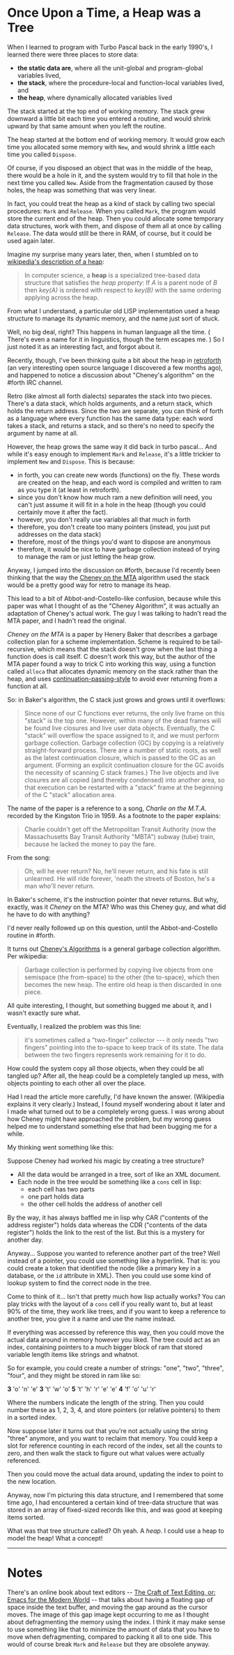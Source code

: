Once Upon a Time, a Heap was a Tree
===================================

When I learned to program with Turbo Pascal back in the early 1990's, I learned there were three places to store data:

 - **the static data are**, where all the unit-global and program-global variables lived,
 - **the stack**, where the procedure-local and function-local variables lived, and
 - **the heap**, where dynamically allocated variables lived

The stack started at the top end of working memory. The stack grew downward a little bit each time you entered a routine, and would shrink upward by that same amount when you left the routine.

The heap started at the bottom end of working memory. It would grow each time you allocated some memory with `New`, and would shrink a little each time you called `Dispose`.

Of course, if you disposed an object that was in the middle of the heap, there would be a hole in it, and the system would try to fill that hole in the next time you called `New`. Aside from the fragmentation caused by those holes, the heap was something that was very linear.

In fact, you could treat the heap as a kind of stack by calling two special procedures: `Mark` and `Release`. When you called `Mark`, the program would store the current end of the heap. Then you could allocate some temporary data structures, work with them, and dispose of them all at once by calling `Release`. The data would still be there in RAM, of course, but it could be used again later.

Imagine my surprise many years later, then, when I stumbled on to [wikipedia's description of a heap](http://en.wikipedia.org/wiki/Heap_%28data_structure%29):

> In computer science, a **heap** is a specialized tree-based data structure that satisfies the *heap property*: If *A* is a parent node of *B* then *key(A)* is ordered with respect to *key(B)* with the same ordering applying across the heap.

From what I understand, a particular old LISP implementation used a heap structure to manage its dynamic memory, and the name just sort of stuck.

Well, no big deal, right? This happens in human language all the time. ( There's even a name for it in linguistics, though the term escapes me. ) So I just noted it as an interesting fact, and forgot about it.

Recently, though, I've been thinking quite a bit about the heap in [retroforth](http://retroforth.org/) (an very interesting open source language I discovered a few months ago), and happened to notice a discussion about "Cheney's algorithm" on the #forth IRC channel.

Retro (like almost all forth dialects) separates the stack into two pieces. There's a data stack, which holds arguments, and a return stack, which holds the return address. Since the two are separate, you can think of forth as a language where every function has the same data type: each word takes a stack, and returns a stack, and so there's no need to specify the argument by name at all.

However, the heap grows the same way it did back in turbo pascal... And while it's easy enough to implement `Mark` and `Release`, it's a little trickier to implement `New` and `Dispose`. This is because:

  - in forth, you can create new words (functions) on the fly. These words are created on the heap, and each word is compiled and written to ram as you type it (at least in retroforth).
  - since you don't know how much ram a new definition will need, you can't just assume it will fit in a hole in the heap (though you could certainly move it after the fact).
  - however, you don't really use variables all that much in forth
  - therefore, you don't create too many pointers (instead, you just put addresses on the data stack)
  - therefore, most of the things you'd want to dispose are anonymous
  - therefore, it would be nice to have garbage collection instead of trying to manage the ram or just letting the heap grow.

Anyway, I jumped into the discussion on #forth, because I'd recently been thinking that the way the [Cheney on the MTA](http://www.pipeline.com/~hbaker1/CheneyMTA.html) algorithm used the stack would be a pretty good way for retro to manage its heap.

This lead to a bit of Abbot-and-Costello-like confusion, because while this paper was what I thought of as the "Cheney Algorithm", it was actually an adaptation of Cheney's actual work. The guy I was talking to hadn't read the MTA paper, and I hadn't read the original.

*Cheney on the MTA* is a paper by Henery Baker that describes a garbage collection plan for a scheme implementation. Scheme is required to be tail-recursive, which means that the stack doesn't grow when the last thing a function does is call itself. C doesn't work this way, but the author of the MTA paper found a way to trick C into working this way, using a function called `alloca` that allocates dynamic memory on the stack rather than the heap, and uses [continuation-passing-style](http://en.wikipedia.org/wiki/Continuation-passing_style) to avoid ever returning from a function at all.

So: in Baker's algorithm, the C stack just grows and grows until it overflows:

> Since none of our C functions ever returns, the only live frame on this "stack" is the top one. However, within many of the dead frames will be found live closures and live user data objects. Eventually, the C "stack" will overflow the space assigned to it, and we must perform garbage collection. Garbage collection (GC) by copying is a relatively straight-forward process. There are a number of static roots, as well as the latest continuation closure, which is passed to the GC as an argument. (Forming an explicit continuation closure for the GC avoids the necessity of scanning C stack frames.) The live objects and live closures are all copied (and thereby condensed) into another area, so that execution can be restarted with a "stack" frame at the beginning of the C "stack" allocation area.

The name of the paper is a reference to a song, *Charlie on the M.T.A.* recorded by the Kingston Trio in 1959. As a footnote to the paper explains:

> Charlie couldn't get off the Metropolitan Transit Authority (now the Massachusetts Bay Transit Authority "MBTA") subway (tube) train, because he lacked the money to pay the fare. 

From the song:

> Oh, will he ever return?
> No, he'll never return,
> and his fate is still unlearned.
> He will ride forever,
> 'neath the streets of Boston,
> he's a man who'll never return. 

In Baker's scheme, it's the instruction pointer that never returns. But why, exactly, was it *Cheney* on the MTA? Who was this Cheney guy, and what did he have to do with anything?

I'd never really followed up on this question, until the Abbot-and-Costello routine in #forth.

It turns out [Cheney's Algorithms](http://en.wikipedia.org/wiki/Cheney%27s_algorithm) is a general garbage collection algorithm. Per wikipedia:

> Garbage collection is performed by copying live objects from one semispace (the from-space) to the other (the to-space), which then becomes the new heap. The entire old heap is then discarded in one piece.

All quite interesting, I thought, but something bugged me about it, and I wasn't exactly sure what.

Eventually, I realized the problem was this line:

> it's sometimes called a "two-finger" collector --- it only needs "two fingers" pointing into the to-space to keep track of its state. The data between the two fingers represents work remaining for it to do.

How could the system copy all those objects, when they could be all tangled up? After all, the heap could be a completely tangled up mess, with objects pointing to each other all over the place. 

Had I read the article more carefully, I'd have known the answer. (Wikipedia explains it very clearly.) Instead, I found myself wondering about it later and I made what turned out to be a completely wrong guess. I was wrong about how Cheney might have approached the problem, but my wrong guess helped me to understand something else that had been bugging me for a while.

My thinking went something like this:

Suppose Cheney had worked his magic by creating a tree structure?

- All the data would be arranged in a tree, sort of like an XML document.
- Each node in the tree would be something like a `cons` cell in lisp: 
  - each cell has two parts
  - one part holds data
  - the other cell holds the address of another cell
  
By the way, it has always baffled me in lisp why CAR ("contents of the address register") holds data whereas the CDR ("contents of the data register") holds the link to the rest of the list. But this is a mystery for another day.

Anyway... Suppose you wanted to reference another part of the tree? Well instead of a pointer, you could use something like a hyperlink. That is: you could create a token that identified the node (like a primary key in a database, or the `id` attribute in XML). Then you could use some kind of lookup system to find the correct node in the tree.

Come to think of it... Isn't that pretty much how lisp actually works? You can play tricks with the layout of a `cons` cell if you really want to, but at least 90% of the time, they work like trees, and if you want to keep a reference to another tree, you give it a name and use the name instead.

If everything was accessed by reference this way, then you could move the actual data around in memory however you liked. The tree could act as an index, containing pointers to a much bigger block of ram that stored variable length items like strings and whatnot.

So for example, you could create a number of strings: "one", "two", "three", "four", and they might be stored in ram like so:

   **3** 'o' 'n' 'e' **3** 't' 'w' 'o' **5** 't' 'h' 'r' 'e' 'e' **4** 'f' 'o' 'u' 'r'
   
Where the numbers indicate the length of the string. Then you could number these as 1, 2, 3, 4, and store pointers (or relative pointers) to them in a sorted index.

Now suppose later it turns out that you're not actually using the string "three" anymore, and you want to reclaim that memory. You could keep a slot for reference counting in each record of the index, set all the counts to zero, and then walk the stack to figure out what values were actually referenced.

Then you could move the actual data around, updating the index to point to the new location.

Anyway, now I'm picturing this data structure, and I remembered that some time ago, I had encountered a certain kind of tree-data structure that was stored in an array of fixed-sized records like this, and was good at keeping items sorted.

What was that tree structure called? Oh yeah. A *heap*. I could use a heap to model the heap! What a concept!


----

Notes
=====

There's an online book about text editors -- [The Craft of Text Editing, or: Emacs for the Modern World](http://www.finseth.com/craft/) -- that talks about having a floating gap of space inside the text buffer, and moving the gap around as the cursor moves. The image of this gap image kept occurring to me as I thought about defragmenting the memory using the index. I think it may make sense to use something like that to minimize the amount of data that you have to move when defragmenting, compared to packing it all to one side. This would of course break `Mark` and `Release` but they are obsolete anyway.
